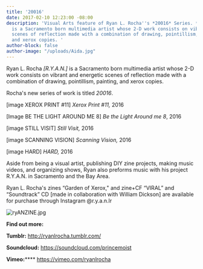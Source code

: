 ```yaml
---
title: '20016'
date: 2017-02-10 12:23:00 -08:00
description: 'Visual Arts feature of Ryan L. Rocha''s *20016* Series. *[R.Y.A.N.]*
  is a Sacramento born multimedia artist whose 2-D work consists on vibrant and energetic
  scenes of reflection made with a combination of drawing, pointillism, painting,
  and xerox copies. '
author-block: false
author-image: "/uploads/Aida.jpg"
---
```


Ryan L. Rocha *[R.Y.A.N.]* is a Sacramento born multimedia artist whose 2-D work consists on vibrant and energetic scenes of reflection made with a combination of drawing, pointillism, painting, and xerox copies. 

Rocha's new series of work is titled *20016*.

[image XEROX PRINT #11]
*Xerox Print #11,* 2016

[Image BE THE LIGHT AROUND ME 8]
*Be the Light Around me 8*, 2016

[image STILL VISIT]
*Still Visit,* 2016

[image SCANNING VISION]
*Scanning Vision,* 2016

[image HARD]
*HARD,* 2016

Aside from being a visual artist, publishing DIY zine projects, making music videos, and organizing shows, Ryan also preforms music with his project R.Y.A.N. in Sacramento and the Bay Area.

Ryan L. Rocha's zines “Garden of Xerox," and zine+CF “VIRAL” and “Soundtrack” CD [made in collaboration with William Dickson] are available for purchase through Instagram @r.y.a.n.lr

![ryANZINE.jpg](/uploads/ryANZINE.jpg)

**Find out more:**

**Tumblr:** http://ryanlrocha.tumblr.com/

**Soundcloud:** https://soundcloud.com/princemoist

**Vimeo:****** https://vimeo.com/ryanlrocha

